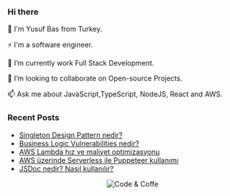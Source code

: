 ### Hi there
👋 I'm Yusuf Bas from Turkey.

⚡ I'm a software engineer.

🤔 I’m currently work Full Stack Development.

🔭 I’m looking to collaborate on Open-source Projects.

📫 Ask me about JavaScript,TypeScript, NodeJS, React and AWS.

### Recent Posts
- [Singleton Design Pattern nedir?](https://basyusuf.medium.com/singleton-design-pattern-nedir-6db588ebfc67)
- [Business Logic Vulnerabilities nedir?](https://basyusuf.medium.com/business-logic-vulnerabilities-nedir-e8bf9f35eb2b)
- [AWS Lambda hız ve maliyet optimizasyonu](https://basyusuf.medium.com/aws-lambda-h%C4%B1z-ve-maliyet-optimizasyonu-82dfcf49230c)
- [AWS üzerinde Serverless ile Puppeteer kullanımı](https://basyusuf.medium.com/aws-%C3%BCzerinde-serverless-ile-puppeteer-kullan%C4%B1m%C4%B1-897356f6793f)
- [JSDoc nedir? Nasıl kullanılır?](https://basyusuf.medium.com/jsdoc-nedir-nas%C4%B1l-kullan%C4%B1l%C4%B1r-4b463a04fea2)

<div style="text-align:center"><img alt="Code & Coffe" src="https://media1.tenor.com/images/979ba3a2d6606bd7c8e02a008774b306/tenor.gif"></div>

